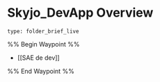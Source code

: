 # Skyjo_DevApp Overview
 
```ccard
type: folder_brief_live
```
 
%% Begin Waypoint %%
- [[SAE de dev]]

%% End Waypoint %%
